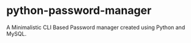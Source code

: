 # python-password-manager
A Minimalistic CLI Based Password manager created using Python and MySQL.
